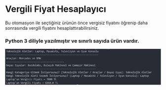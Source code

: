 # **Vergili Fiyat Hesaplayıcı**
Bu otomasyon ile seçtiğiniz ürünün önce vergisiz fiyatını öğrenip daha sonrasında vergili fiyatını hesaplattırabilirsiniz.
### Python 3 diliyle yazılmıştır ve sınırlı sayıda ürün vardır.
![](images/vergiprogram.png)
